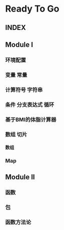 # Ready To Go

## INDEX

## Module I
### 环境配置

### 变量 常量

### 计算符号 字符串

### 条件 分支表达式 循环


### 基于BMI的体脂计算器

### 数组 切片
#### 数组


### Map

## Module II
### 函数

### 包
### 函数方法论



